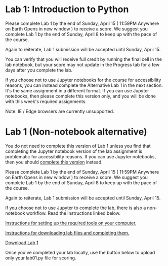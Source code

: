 # Lab 1: Introduction to Python

Please complete Lab 1 by the end of Sunday, April 15 ( 11:59PM Anywhere on Earth Opens in new window ) to receive a score. We suggest you complete Lab 1 by the end of Sunday, April 8 to keep up with the pace of the course.

Again to reiterate, Lab 1 submission will be accepted until Sunday, April 15.

You can verify that you will receive full credit by running the final cell in the lab notebook, but your score may not update in the Progress tab for a few days after you complete the lab. 

If you choose not to use Jupyter notebooks for the course for accessibility reasons, you can instead complete the Alternative Lab 1 in the next section. It's the same assignment in a different format. If you can use Jupyter notebooks, then please complete this version only, and you will be done with this week's required assignments.

Note: IE / Edge browsers are currently unsupported. 

# Lab 1 (Non-notebook alternative) 

You do not need to complete this version of Lab 1 unless you find that completing the Jupyter notebook version of the lab assignment is problematic for accessibility reasons. If you can use Jupyter notebooks, then you should [complete this version](https://courses.edx.org/courses/course-v1:BerkeleyX+Data8.1x+1T2018/jump_to_id/baf9ff1f98724f14b25a587f0ccd6c21) instead.

Please complete Lab 1 by the end of Sunday, April 15 ( 11:59PM Anywhere on Earth Opens in new window ) to receive a score. We suggest you complete Lab 1 by the end of Sunday, April 8 to keep up with the pace of the course.

Again to reiterate, Lab 1 submission will be accepted until Sunday, April 15.

If you choose not to use Jupyter to complete the lab, there is also a non-notebook workflow. Read the instructions linked below.

[Instructions for setting up the required tools on your computer.](https://courses.edx.org/courses/course-v1:BerkeleyX+Data8.1x+1T2018/jump_to_id/818f78421da14bc494f1adae4c9dca25)

[Instructions for downloading lab files and completing them.](https://courses.edx.org/courses/course-v1:BerkeleyX+Data8.1x+1T2018/jump_to_id/8b1d09655d7a45198ea32b62d66fb28e)

[Download Lab 1](https://github.com/data-8/materials-x18-raw/blob/master/materials_zips/x18/lab/1/lab01.zip?raw=true)

Once you've completed your lab locally, use the button below to upload only your lab01.py file for scoring.
